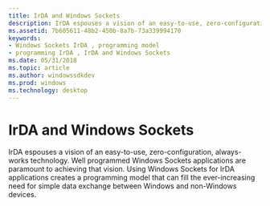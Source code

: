 ```yaml
---
title: IrDA and Windows Sockets
description: IrDA espouses a vision of an easy-to-use, zero-configuration, always-works technology.
ms.assetid: 7b605611-48b2-450b-8a7b-73a339994170
keywords:
- Windows Sockets IrDA , programming model
- programming IrDA , IrDA and Windows Sockets
ms.date: 05/31/2018
ms.topic: article
ms.author: windowssdkdev
ms.prod: windows
ms.technology: desktop
---
```


# IrDA and Windows Sockets

IrDA espouses a vision of an easy-to-use, zero-configuration, always-works technology. Well programmed Windows Sockets applications are paramount to achieving that vision. Using Windows Sockets for IrDA applications creates a programming model that can fill the ever-increasing need for simple data exchange between Windows and non-Windows devices.

 

 




